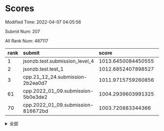 # Scores

Modified Time: 2022-04-07 04:05:56

Submit Num: 207

All Rank Num: 487117

| rank |               submit               |       score        |       sigma        | pk_num |
| :--- | :--------------------------------- | :----------------- | :----------------- | :----- |
| 1    | jsonzb.test.submission_level_4     | 1013.6450084450555 | 0.7904265117315739 | 9414   |
| 2    | jsonzb.test.test_1                 | 1012.6852407898527 | 0.8015714209302868 | 9417   |
| 3    | cpp.21_12_24.submission-2b2ea0d7   | 1011.9715759260856 | 0.8127040290767865 | 9413   |
| 61   | cpp.2022_01_09.submission-5b0e3de2 | 1004.2939603991325 | 0.7244862628017285 | 9413   |
| 70   | cpp.2022_01_09.submission-816672bd | 1003.720883344366  | 0.7054056392477441 | 9412   |


<details>
<summary>全部</summary>

| rank |                 submit                 |       score        |       sigma        | pk_num |
| :--- | :------------------------------------- | :----------------- | :----------------- | :----- |
| 1    | jsonzb.test.submission_level_4         | 1013.6450084450555 | 0.7904265117315739 | 9414   |
| 2    | jsonzb.test.test_1                     | 1012.6852407898527 | 0.8015714209302868 | 9417   |
| 3    | cpp.21_12_24.submission-2b2ea0d7       | 1011.9715759260856 | 0.8127040290767865 | 9413   |
| 4    | gobigger.level_3.submission_level_3_39 | 1011.8862031824093 | 0.7707954782034433 | 9413   |
| 5    | gobigger.level_3.submission_level_3_8  | 1011.3323842704766 | 0.7674329717977146 | 9411   |
| 6    | gobigger.level_3.submission_level_3_37 | 1011.1374655895127 | 0.760122133849307  | 9412   |
| 7    | gobigger.level_3.submission_level_3_30 | 1011.0055089026453 | 0.7618386359195612 | 9417   |
| 8    | gobigger.level_3.submission_level_3_44 | 1010.9290172410845 | 0.7715217362234443 | 9419   |
| 9    | gobigger.level_3.submission_level_3_12 | 1010.8542977722278 | 0.7841031330531774 | 9411   |
| 10   | gobigger.level_3.submission_level_3_25 | 1010.8075420187846 | 0.7730103395333502 | 9412   |
| 11   | gobigger.level_3.submission_level_3_23 | 1010.6684421940868 | 0.7553631047778262 | 9415   |
| 12   | gobigger.level_3.submission_level_3_47 | 1010.6539114437127 | 0.7836779969295327 | 9410   |
| 13   | gobigger.level_3.submission_level_3_36 | 1010.6486902611501 | 0.747485083386556  | 9413   |
| 14   | gobigger.level_3.submission_level_3_18 | 1010.6299594756731 | 0.745580345382404  | 9414   |
| 15   | gobigger.level_3.submission_level_3_24 | 1010.4493174212117 | 0.7463432533324872 | 9412   |
| 16   | gobigger.level_3.submission_level_3_7  | 1010.412329289221  | 0.7772256969776403 | 9414   |
| 17   | gobigger.level_3.submission_level_3_1  | 1010.4101300232606 | 0.758567832065268  | 9416   |
| 18   | gobigger.level_3.submission_level_3_22 | 1010.3533806993055 | 0.7412813766050366 | 9408   |
| 19   | gobigger.level_3.submission_level_3_26 | 1010.3105168814337 | 0.7806998966337295 | 9413   |
| 20   | gobigger.level_3.submission_level_3_32 | 1010.3074087043993 | 0.7663558409297241 | 9412   |
| 21   | gobigger.level_3.submission_level_3_38 | 1010.2679369671058 | 0.7618822879733619 | 9410   |
| 22   | gobigger.level_3.submission_level_3_17 | 1010.2135547154608 | 0.7557426424754916 | 9413   |
| 23   | gobigger.level_3.submission_level_3_4  | 1010.1583548824381 | 0.7372604309244828 | 9410   |
| 24   | gobigger.level_3.submission_level_3_9  | 1010.0815526239134 | 0.7623703138349467 | 9410   |
| 25   | gobigger.level_3.submission_level_3_15 | 1010.0747218224175 | 0.7601988947720434 | 9414   |
| 26   | gobigger.level_3.submission_level_3_43 | 1010.0209194142791 | 0.7751522882953654 | 9414   |
| 27   | gobigger.level_3.submission_level_3_5  | 1010.0203870542786 | 0.7703349654275181 | 9420   |
| 28   | gobigger.level_3.submission_level_3_2  | 1009.9711109728034 | 0.7383248491511747 | 9412   |
| 29   | gobigger.level_3.submission_level_3_48 | 1009.9169588763634 | 0.7504908563647283 | 9416   |
| 30   | gobigger.level_3.submission_level_3_19 | 1009.8913632961388 | 0.7634390775338814 | 9411   |
| 31   | gobigger.level_3.submission_level_3_42 | 1009.835992148086  | 0.7429750377479755 | 9412   |
| 32   | gobigger.level_3.submission_level_3_46 | 1009.7915755717851 | 0.7538325335738089 | 9409   |
| 33   | gobigger.level_3.submission_level_3_35 | 1009.7144769064719 | 0.7437926031598444 | 9408   |
| 34   | gobigger.level_3.submission_level_3_6  | 1009.6632117553565 | 0.762191676890054  | 9411   |
| 35   | gobigger.level_3.submission_level_3_10 | 1009.662587540162  | 0.7477576607165037 | 9415   |
| 36   | gobigger.level_3.submission_level_3_29 | 1009.6245022114213 | 0.7737075640025883 | 9417   |
| 37   | gobigger.level_3.submission_level_3_33 | 1009.6124946456982 | 0.7540454796508269 | 9409   |
| 38   | gobigger.level_3.submission_level_3_3  | 1009.601524194217  | 0.7423949806271272 | 9412   |
| 39   | gobigger.level_3.submission_level_3_40 | 1009.5873997403428 | 0.7516609757642129 | 9413   |
| 40   | gobigger.level_3.submission_level_3_0  | 1009.5715596656499 | 0.7646766770021532 | 9407   |
| 41   | gobigger.level_3.submission_level_3_49 | 1009.4238349222401 | 0.7489058810584954 | 9411   |
| 42   | gobigger.level_3.submission_level_3_21 | 1009.3382959748525 | 0.7646938913973335 | 9413   |
| 43   | gobigger.level_3.submission_level_3_41 | 1009.2594570500876 | 0.7255552328823124 | 9413   |
| 44   | gobigger.level_3.submission_level_3_28 | 1009.2047841962803 | 0.7414536945814936 | 9411   |
| 45   | gobigger.level_3.submission_level_3_31 | 1009.2017017346095 | 0.7423852000151109 | 9421   |
| 46   | gobigger.level_3.submission_level_3_11 | 1009.1824865527847 | 0.7583273845448932 | 9415   |
| 47   | gobigger.level_3.submission_level_3_16 | 1009.1592900652815 | 0.760066369041565  | 9417   |
| 48   | gobigger.level_3.submission_level_3_34 | 1009.1113219616898 | 0.7498501445774799 | 9411   |
| 49   | gobigger.level_3.submission_level_3_13 | 1009.0401065953135 | 0.7519406604107234 | 9410   |
| 50   | gobigger.level_3.submission_level_3_14 | 1009.0053472458336 | 0.7501338397923024 | 9415   |
| 51   | gobigger.level_3.submission_level_3_45 | 1008.9656165141781 | 0.7653931925579865 | 9415   |
| 52   | gobigger.level_3.submission_level_3_27 | 1008.9253852025615 | 0.7209929214114258 | 9414   |
| 53   | gobigger.level_3.submission_level_3_20 | 1008.2150370682194 | 0.7533193109219437 | 9411   |
| 54   | gobigger.level_1.submission_level_1_45 | 1005.7382742052038 | 0.7153380337450173 | 9416   |
| 55   | gobigger.level_1.submission_level_1_43 | 1004.9901846348193 | 0.712517245704841  | 9419   |
| 56   | gobigger.level_1.submission_level_1_29 | 1004.6938339954678 | 0.7163339281750852 | 9411   |
| 57   | gobigger.level_1.submission_level_1_35 | 1004.5306087839692 | 0.731438890907565  | 9408   |
| 58   | gobigger.level_1.submission_level_1_19 | 1004.3965433606253 | 0.713086750182642  | 9416   |
| 59   | gobigger.level_1.submission_level_1_23 | 1004.3824631622766 | 0.7107174650660019 | 9416   |
| 60   | gobigger.level_1.submission_level_1_17 | 1004.3312989627659 | 0.7178532944284127 | 9413   |
| 61   | cpp.2022_01_09.submission-5b0e3de2     | 1004.2939603991325 | 0.7244862628017285 | 9413   |
| 62   | gobigger.level_1.submission_level_1_12 | 1004.284753424129  | 0.7132302640003497 | 9412   |
| 63   | gobigger.level_1.submission_level_1_49 | 1004.077546935916  | 0.7210185903691249 | 9412   |
| 64   | gobigger.level_1.submission_level_1_3  | 1003.9669430793062 | 0.7247676148022432 | 9413   |
| 65   | gobigger.level_1.submission_level_1_37 | 1003.9354834733931 | 0.7190317024942064 | 9409   |
| 66   | gobigger.level_1.submission_level_1_25 | 1003.9348820349068 | 0.7221043871597199 | 9411   |
| 67   | gobigger.level_1.submission_level_1_40 | 1003.8409767034874 | 0.7156536315634159 | 9415   |
| 68   | gobigger.level_1.submission_level_1_36 | 1003.773137743799  | 0.7300816610155749 | 9416   |
| 69   | gobigger.level_1.submission_level_1_30 | 1003.7425528479973 | 0.730539175027831  | 9409   |
| 70   | cpp.2022_01_09.submission-816672bd     | 1003.720883344366  | 0.7054056392477441 | 9412   |
| 71   | gobigger.level_1.submission_level_1_47 | 1003.6499502504298 | 0.7064835130152527 | 9411   |
| 72   | gobigger.level_1.submission_level_1_4  | 1003.5750504841719 | 0.7265317754349737 | 9415   |
| 73   | gobigger.level_1.submission_level_1_7  | 1003.5321099441283 | 0.7160886640197273 | 9414   |
| 74   | gobigger.level_1.submission_level_1_41 | 1003.4406698101071 | 0.7285549188989646 | 9411   |
| 75   | gobigger.level_1.submission_level_1_33 | 1003.4290483626289 | 0.7109296321562267 | 9414   |
| 76   | gobigger.level_1.submission_level_1_44 | 1003.3724412741665 | 0.7106573951917762 | 9410   |
| 77   | gobigger.level_1.submission_level_1_15 | 1003.3494704666535 | 0.7092796921113179 | 9409   |
| 78   | gobigger.level_1.submission_level_1_26 | 1003.2631625758675 | 0.7221426589875867 | 9407   |
| 79   | gobigger.level_1.submission_level_1_11 | 1003.2623523442448 | 0.7087627871064893 | 9407   |
| 80   | gobigger.level_1.submission_level_1_42 | 1003.2092536838421 | 0.7158417808523175 | 9416   |
| 81   | gobigger.level_1.submission_level_1_28 | 1003.2048002314625 | 0.7274167010509432 | 9416   |
| 82   | gobigger.level_1.submission_level_1_14 | 1003.1945135228951 | 0.7190952369090078 | 9408   |
| 83   | gobigger.level_1.submission_level_1_22 | 1003.1651051311746 | 0.716346307885634  | 9414   |
| 84   | gobigger.level_1.submission_level_1_10 | 1003.1077034349382 | 0.7264900036478715 | 9416   |
| 85   | gobigger.level_1.submission_level_1_16 | 1003.0359296109776 | 0.7138620305937458 | 9411   |
| 86   | gobigger.level_1.submission_level_1_1  | 1003.0138264478622 | 0.7209872838689244 | 9411   |
| 87   | gobigger.level_1.submission_level_1_5  | 1002.9622678327622 | 0.7156199437287994 | 9416   |
| 88   | gobigger.level_1.submission_level_1_48 | 1002.9134488363279 | 0.7148115016759218 | 9414   |
| 89   | gobigger.level_1.submission_level_1_38 | 1002.9092973252319 | 0.7205014080042464 | 9417   |
| 90   | gobigger.level_1.submission_level_1_39 | 1002.9060255257131 | 0.7135703571777352 | 9409   |
| 91   | gobigger.level_1.submission_level_1_24 | 1002.8751868671762 | 0.709121750742752  | 9413   |
| 92   | gobigger.level_1.submission_level_1_21 | 1002.8730703695694 | 0.7158681958056984 | 9410   |
| 93   | gobigger.level_1.submission_level_1_9  | 1002.736838584786  | 0.7048967153501446 | 9417   |
| 94   | gobigger.level_1.submission_level_1_2  | 1002.711694454881  | 0.7197399576590896 | 9413   |
| 95   | gobigger.level_1.submission_level_1_46 | 1002.5736916486135 | 0.7168653229330865 | 9412   |
| 96   | gobigger.level_1.submission_level_1_0  | 1002.4911890799111 | 0.7247114104579251 | 9410   |
| 97   | gobigger.level_1.submission_level_1_27 | 1002.4618698699466 | 0.7180089595730466 | 9411   |
| 98   | gobigger.level_1.submission_level_1_13 | 1002.430423603228  | 0.7050863776036036 | 9409   |
| 99   | gobigger.level_1.submission_level_1_20 | 1002.4093296200783 | 0.7022738442356593 | 9412   |
| 100  | gobigger.level_1.submission_level_1_18 | 1002.3698057328817 | 0.7238538625785698 | 9413   |
| 101  | gobigger.level_1.submission_level_1_34 | 1002.3520496862903 | 0.7208623658491289 | 9417   |
| 102  | gobigger.level_1.submission_level_1_32 | 1002.281034303014  | 0.7138520626009172 | 9419   |
| 103  | gobigger.level_1.submission_level_1_6  | 1002.176054249727  | 0.7123012684806236 | 9408   |
| 104  | gobigger.level_1.submission_level_1_31 | 1002.0826067935933 | 0.7064812868152    | 9410   |
| 105  | gobigger.level_1.submission_level_1_8  | 1001.3167322348395 | 0.7163871746489072 | 9414   |
| 106  | gobigger.random.submission_random_7    | 997.491370408497   | 0.7189435094616365 | 9412   |
| 107  | gobigger.random.submission_random_42   | 997.3899198736112  | 0.7034027482092706 | 9410   |
| 108  | gobigger.random.submission_random_48   | 997.2817718286981  | 0.7209735986692113 | 9410   |
| 109  | gobigger.random.submission_random_19   | 997.190596226242   | 0.7134577844732305 | 9415   |
| 110  | gobigger.random.submission_random_3    | 997.1355302131162  | 0.7054213190676335 | 9419   |
| 111  | gobigger.random.submission_random_14   | 996.7849337037912  | 0.7269652677043408 | 9411   |
| 112  | gobigger.random.submission_random_21   | 996.6864581264522  | 0.7032149615800048 | 9417   |
| 113  | gobigger.random.submission_random_33   | 996.6538653489557  | 0.7120223430916706 | 9417   |
| 114  | gobigger.random.submission_random_34   | 996.5947568421735  | 0.7101564785970041 | 9417   |
| 115  | gobigger.random.submission_random_11   | 996.5870898436509  | 0.7115841703606505 | 9409   |
| 116  | gobigger.random.submission_random_45   | 996.5813864465579  | 0.6975685618280111 | 9416   |
| 117  | gobigger.random.submission_random_8    | 996.5472283755158  | 0.6982719070150211 | 9411   |
| 118  | gobigger.random.submission_random_1    | 996.5461682269322  | 0.6998767383297623 | 9414   |
| 119  | gobigger.random.submission_random_2    | 996.5370306639833  | 0.7047111920052115 | 9420   |
| 120  | gobigger.random.submission_random_29   | 996.4646155632211  | 0.70493414210739   | 9413   |
| 121  | gobigger.random.submission_random_6    | 996.4554357936039  | 0.6970124384815354 | 9411   |
| 122  | gobigger.random.submission_random_18   | 996.4490575021154  | 0.7156466157833659 | 9414   |
| 123  | gobigger.random.submission_random_16   | 996.4176252461439  | 0.7055421983387272 | 9411   |
| 124  | gobigger.random.submission_random_0    | 996.4096699917737  | 0.7133163679113648 | 9410   |
| 125  | gobigger.random.submission_random_43   | 996.3932970578852  | 0.6974537113480058 | 9410   |
| 126  | gobigger.random.submission_random_12   | 996.3849266481178  | 0.7037263585160748 | 9413   |
| 127  | gobigger.random.submission_random_30   | 996.3730014276468  | 0.7083726575397878 | 9415   |
| 128  | gobigger.random.submission_random_15   | 996.2860193429551  | 0.7205388718114082 | 9413   |
| 129  | gobigger.random.submission_random_37   | 996.2177708614934  | 0.705884062436925  | 9416   |
| 130  | gobigger.random.submission_random_9    | 996.2131513250647  | 0.7038363357250912 | 9417   |
| 131  | gobigger.random.submission_random_24   | 996.1585880378376  | 0.703797348284353  | 9417   |
| 132  | gobigger.random.submission_random_28   | 996.068185006972   | 0.7089466026979643 | 9420   |
| 133  | gobigger.random.submission_random_40   | 996.0197821032526  | 0.7047052819295281 | 9415   |
| 134  | gobigger.random.submission_random_10   | 995.8599897572741  | 0.7178578855700045 | 9412   |
| 135  | gobigger.random.submission_random_49   | 995.8331032475669  | 0.7133450903768705 | 9412   |
| 136  | gobigger.random.submission_random_17   | 995.7148912473637  | 0.7199047216433622 | 9411   |
| 137  | gobigger.random.submission_random_31   | 995.6892668635137  | 0.7198462489192294 | 9409   |
| 138  | gobigger.random.submission_random_35   | 995.6874449575927  | 0.7299940823780263 | 9412   |
| 139  | gobigger.random.submission_random_25   | 995.6766238638411  | 0.7174073962871994 | 9414   |
| 140  | gobigger.random.submission_random_39   | 995.6254372041664  | 0.7154850631877909 | 9408   |
| 141  | gobigger.random.submission_random_4    | 995.5563871548042  | 0.699159763663393  | 9412   |
| 142  | gobigger.random.submission_random_23   | 995.4536184127415  | 0.7129143412065653 | 9408   |
| 143  | gobigger.random.submission_random_5    | 995.3843287121343  | 0.7225187316858078 | 9417   |
| 144  | gobigger.random.submission_random_26   | 995.3763639711933  | 0.7150425551278778 | 9410   |
| 145  | gobigger.random.submission_random_38   | 995.315839948031   | 0.7194893801002925 | 9415   |
| 146  | gobigger.random.submission_random_44   | 995.3006743854835  | 0.7112514929055093 | 9409   |
| 147  | gobigger.random.submission_random_36   | 995.2880699669286  | 0.7152377100510579 | 9415   |
| 148  | gobigger.random.submission_random_32   | 995.2781088098873  | 0.72191523108392   | 9413   |
| 149  | gobigger.random.submission_random_27   | 995.2745820053108  | 0.7089533101444346 | 9411   |
| 150  | gobigger.random.submission_random_41   | 995.1858222070191  | 0.7099320002617459 | 9415   |
| 151  | gobigger.random.submission_random_20   | 995.1251544986644  | 0.704983354273386  | 9416   |
| 152  | gobigger.random.submission_random_22   | 995.1232706249903  | 0.7204650174642219 | 9414   |
| 153  | gobigger.random.submission_random_47   | 994.8305703451573  | 0.7102592448042097 | 9411   |
| 154  | gobigger.random.submission_random_46   | 994.6817674345571  | 0.7031324202416102 | 9416   |
| 155  | gobigger.random.submission_random_13   | 994.617555159339   | 0.7308636703756198 | 9411   |
| 156  | gobigger.level_2.submission_level_2_11 | 994.2654439866895  | 0.7278711613309776 | 9408   |
| 157  | gobigger.level_2.submission_level_2_45 | 994.1959757969256  | 0.7312438412992955 | 9412   |
| 158  | gobigger.level_2.submission_level_2_22 | 993.8614148889812  | 0.7523046600279963 | 9415   |
| 159  | gobigger.level_2.submission_level_2_1  | 993.7770757162692  | 0.7194944513239642 | 9413   |
| 160  | gobigger.level_2.submission_level_2_25 | 993.4533544684676  | 0.7289320571247391 | 9408   |
| 161  | gobigger.level_2.submission_level_2_4  | 993.3161534223492  | 0.736393600982824  | 9411   |
| 162  | gobigger.level_2.submission_level_2_49 | 993.2886341770154  | 0.7534993627495103 | 9413   |
| 163  | gobigger.level_2.submission_level_2_44 | 993.0189762529992  | 0.747794832670408  | 9408   |
| 164  | gobigger.level_2.submission_level_2_15 | 992.9614558650436  | 0.7381090756235532 | 9414   |
| 165  | gobigger.level_2.submission_level_2_43 | 992.8210832745469  | 0.7337245654198413 | 9414   |
| 166  | gobigger.level_2.submission_level_2_26 | 992.8157639461241  | 0.7357617164837822 | 9413   |
| 167  | gobigger.level_2.submission_level_2_34 | 992.7951205661531  | 0.7380974569830613 | 9413   |
| 168  | gobigger.level_2.submission_level_2_39 | 992.7278180899011  | 0.7348896145440283 | 9411   |
| 169  | gobigger.level_2.submission_level_2_47 | 992.712329313076   | 0.7601698441633932 | 9407   |
| 170  | gobigger.level_2.submission_level_2_12 | 992.6930425276306  | 0.7394423232669812 | 9415   |
| 171  | gobigger.level_2.submission_level_2_24 | 992.6780888997206  | 0.7347582958501996 | 9412   |
| 172  | gobigger.level_2.submission_level_2_5  | 992.5450429452721  | 0.7403061466703122 | 9411   |
| 173  | gobigger.level_2.submission_level_2_40 | 992.4920268425172  | 0.7486111769111815 | 9412   |
| 174  | gobigger.level_2.submission_level_2_35 | 992.4719828139888  | 0.7350699541619667 | 9410   |
| 175  | gobigger.level_2.submission_level_2_2  | 992.4008470131246  | 0.7654865837385207 | 9409   |
| 176  | gobigger.level_2.submission_level_2_42 | 992.3967710152654  | 0.7456377954732004 | 9419   |
| 177  | gobigger.level_2.submission_level_2_30 | 992.2931344107645  | 0.7477447539682591 | 9411   |
| 178  | gobigger.level_2.submission_level_2_3  | 992.2818304239779  | 0.7458876800342398 | 9416   |
| 179  | gobigger.level_2.submission_level_2_0  | 992.268462282132   | 0.7441196277762182 | 9412   |
| 180  | gobigger.level_2.submission_level_2_41 | 992.1913346205749  | 0.7406082165995481 | 9414   |
| 181  | gobigger.level_2.submission_level_2_31 | 992.1330534834258  | 0.7453423076791603 | 9410   |
| 182  | gobigger.level_2.submission_level_2_9  | 992.0876535392995  | 0.7357366696711929 | 9415   |
| 183  | gobigger.level_2.submission_level_2_46 | 992.0692368993077  | 0.7392730895990939 | 9415   |
| 184  | gobigger.level_2.submission_level_2_28 | 992.0173688506692  | 0.7429644649025929 | 9414   |
| 185  | gobigger.level_2.submission_level_2_38 | 992.0069348717725  | 0.7648796640765221 | 9415   |
| 186  | gobigger.level_2.submission_level_2_17 | 991.9747713236866  | 0.7628603116799394 | 9414   |
| 187  | gobigger.level_2.submission_level_2_18 | 991.9168167175799  | 0.7437199510240741 | 9412   |
| 188  | gobigger.level_2.submission_level_2_33 | 991.8216170005993  | 0.7460197980843094 | 9415   |
| 189  | gobigger.level_2.submission_level_2_21 | 991.7561799916018  | 0.7458492432385673 | 9415   |
| 190  | gobigger.level_2.submission_level_2_6  | 991.7354880937796  | 0.7395806556070718 | 9409   |
| 191  | gobigger.level_2.submission_level_2_36 | 991.6507914508346  | 0.7370947991328008 | 9416   |
| 192  | gobigger.level_2.submission_level_2_29 | 991.5720240843715  | 0.7572097508228542 | 9413   |
| 193  | gobigger.level_2.submission_level_2_13 | 991.5672866362416  | 0.7580739818961719 | 9413   |
| 194  | gobigger.level_2.submission_level_2_8  | 991.5525546705811  | 0.763482271594497  | 9414   |
| 195  | gobigger.level_2.submission_level_2_27 | 991.5315466819338  | 0.7574172209238603 | 9411   |
| 196  | gobigger.level_2.submission_level_2_10 | 991.4217976151997  | 0.7504804307282718 | 9413   |
| 197  | gobigger.level_2.submission_level_2_20 | 991.415867652311   | 0.7473341759518745 | 9417   |
| 198  | gobigger.level_2.submission_level_2_48 | 991.3086000612325  | 0.7572561813514185 | 9417   |
| 199  | gobigger.level_2.submission_level_2_32 | 991.243494776299   | 0.760807751989725  | 9413   |
| 200  | gobigger.level_2.submission_level_2_14 | 991.0828742468599  | 0.7412338255856608 | 9412   |
| 201  | gobigger.level_2.submission_level_2_16 | 991.0626178623227  | 0.7510052160499804 | 9411   |
| 202  | gobigger.level_2.submission_level_2_7  | 991.0189741046023  | 0.7623183737031298 | 9418   |
| 203  | gobigger.level_2.submission_level_2_37 | 990.9077130082608  | 0.7585000154144339 | 9411   |
| 204  | gobigger.level_2.submission_level_2_23 | 990.3278443381857  | 0.7637649071896448 | 9413   |
| 205  | gobigger.level_2.submission_level_2_19 | 989.7272888412775  | 0.7625345903862338 | 9408   |
| 206  | gobigger.none.submission_none_0        | 977.3604462927728  | 1.2398672206004229 | 9415   |
| 207  | gobigger.none.submission_none_1        | 976.2815113445112  | 1.4928592815843378 | 9416   |

</details>
